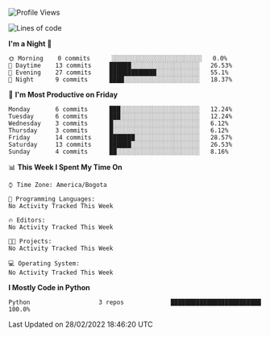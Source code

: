 <!--START_SECTION:waka-->
![Profile Views](http://img.shields.io/badge/Profile%20Views-0-blue)

![Lines of code](https://img.shields.io/badge/From%20Hello%20World%20I%27ve%20Written-4%20Thousand%20lines%20of%20code-blue)

**I'm a Night 🦉** 

```text
🌞 Morning    0 commits      ░░░░░░░░░░░░░░░░░░░░░░░░░   0.0% 
🌆 Daytime    13 commits     ██████░░░░░░░░░░░░░░░░░░░   26.53% 
🌃 Evening    27 commits     █████████████░░░░░░░░░░░░   55.1% 
🌙 Night      9 commits      ████░░░░░░░░░░░░░░░░░░░░░   18.37%

```
📅 **I'm Most Productive on Friday** 

```text
Monday       6 commits      ███░░░░░░░░░░░░░░░░░░░░░░   12.24% 
Tuesday      6 commits      ███░░░░░░░░░░░░░░░░░░░░░░   12.24% 
Wednesday    3 commits      █░░░░░░░░░░░░░░░░░░░░░░░░   6.12% 
Thursday     3 commits      █░░░░░░░░░░░░░░░░░░░░░░░░   6.12% 
Friday       14 commits     ███████░░░░░░░░░░░░░░░░░░   28.57% 
Saturday     13 commits     ██████░░░░░░░░░░░░░░░░░░░   26.53% 
Sunday       4 commits      ██░░░░░░░░░░░░░░░░░░░░░░░   8.16%

```


📊 **This Week I Spent My Time On** 

```text
⌚︎ Time Zone: America/Bogota

💬 Programming Languages: 
No Activity Tracked This Week

🔥 Editors: 
No Activity Tracked This Week

🐱‍💻 Projects: 
No Activity Tracked This Week

💻 Operating System: 
No Activity Tracked This Week

```

**I Mostly Code in Python** 

```text
Python                   3 repos             █████████████████████████   100.0%

```



 Last Updated on 28/02/2022 18:46:20 UTC
<!--END_SECTION:waka-->
